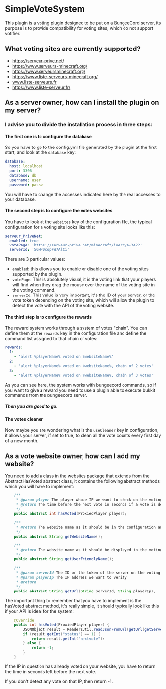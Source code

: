 # SimpleVoteSystem

This plugin is a voting plugin designed to be put on a BungeeCord server, its purpose is to provide compatibility for voting sites, which do not support votifier.


## What voting sites are currently supported?

- https://serveur-prive.net/
- https://www.serveurs-minecraft.org/
- https://www.serveursminecraft.org/
- https://www.liste-serveurs-minecraft.org/
- www.liste-serveurs.fr
- https://www.liste-serveur.fr/

## As a server owner, how can I install the plugin on my server?

### I advise you to divide the installation process in three steps:

#### The first one is to configure the database
So you have to go to the config.yml file generated by the plugin at the first start, and look at the `database` key:
```yaml
database:
  host: localhost
  port: 3306
  database: db
  username: user 
  password: passw
```

You will have to change the accesses indicated here by the real accesses to your database.

#### The second step is to configure the votes websites
You have to look at the `websites` key of the configuration file, the typical configuration for a voting site looks like this:
```yaml
serveur_PriveNet:
  enabled: true
  votePage: 'https://serveur-prive.net/minecraft/ivernya-3422'
  serverId: '5GHP0copFW7AlCi'
```
There are 3 particular values:
- `enabled`: this allows you to enable or disable one of the voting sites supported by the plugin.
- `votePage`: This is absolutely visual, it is the voting link that your players will find when they drag the mouse over the name of the voting site in the voting command.
- `serverId`: This value is very important, it's the ID of your server, or the vote token depending on the voting site, which will allow the plugin to detect the vote with the API of the voting website.

#### The third step is to configure the rewards
The reward system works through a system of votes "chain". You can define them at the `rewards` key in the configuration file and define the command list assigned to that chain of votes:
```yaml
rewards:
  1:
    - 'alert %playerName% voted on %websiteName%'
  2:
    - 'alert %playerName% voted on %websiteName%, chain of 2 votes'
  3:
    - 'alert %playerName% voted on %websiteName%, chain of 3 votes'
```

As you can see here, the system works with bungeecord commands, so if you want to give a reward you need to use a plugin able to execute bukkit commands from the bungeecord server.

##### Then you are good to go.

#### The votes cleaner
Now maybe you are wondering what is the `useCleaner` key in configuration, it allows your server, if set to true, to clean all the vote counts every first day of a new month.

## As a vote website owner, how can I add my website?
You need to add a class in the websites package that extends from the AbstractHasVoted abstract class, it contains the following abstract methods which you will have to implement:

```java 
    /**
     * @param player The player whose IP we want to check on the voting website
     * @return The time before the next vote in seconds if a vote is detected, or -1 if no vote is detected.
     */
    public abstract int hasVoted(ProxiedPlayer player);

    /**
     * @return The website name as it should be in the configuration and database.
     */
    public abstract String getWebsiteName();

    /**
     * @return The website name as it should be displayed in the voting comand, and the websiteName placeholder
     */
    public abstract String getUserFriendlyName();

    /**
     * @param serverId The ID or the token of the server on the voting website
     * @param playerIp The IP address we want to verify
     * @return
     */
    public abstract String getUrl(String serverId, String playerIp);
```

The important thing to remember that you have to implement is the hasVoted abstract method, it's really simple, it should typically look like this if your API is ideal for the system:

```java
    @Override
    public int hasVoted(ProxiedPlayer player) {
        JSONObject result = ReadersUtil.readJsonFromUrl(getUrl(getServerIdForWebsite(), player.getAddress().getHostString()));
        if (result.getInt("status") == 1) {
            return result.getInt("nextvote");
        } else {
            return -1;
        }
    }
```


If the IP in question has already voted on your website, you have to return the time in seconds left before the next vote.

If you don't detect any vote on that IP, then return -1.
